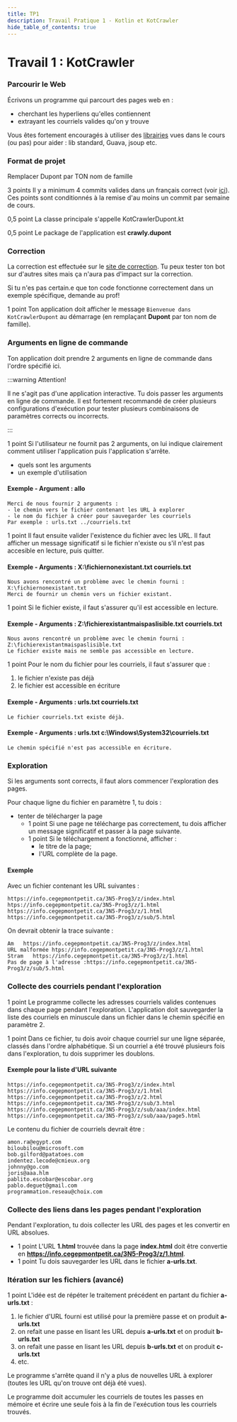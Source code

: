 ```yaml
---
title: TP1
description: Travail Pratique 1 - Kotlin et KotCrawler
hide_table_of_contents: true
---
```


# Travail 1 : KotCrawler

<Row>

<Column>

### Parcourir le Web

Écrivons un programme qui parcourt des pages web en :

- cherchant les hyperliens qu'elles contiennent
- extrayant les courriels valides qu'on y trouve

Vous êtes fortement encouragés à utiliser des [librairies](../cours/librairies-tierces) vues dans le cours (ou pas) pour aider :
lib standard, Guava, jsoup etc.

</Column>

<Column>

### Format de projet

&#8203;<Highlight color="caution">Remplacer Dupont par TON nom de famille</Highlight>

&#8203;<Highlight color="tip">3 points</Highlight>
Il y a minimum 4 commits valides dans un français correct (voir [ici](https://info.cegepmontpetit.ca/git)).
Ces points sont conditionnés à la remise d'au moins un commit par semaine de cours.

&#8203;<Highlight color="tip">0,5 point</Highlight>
La classe principale s'appelle KotCrawlerDupont.kt

&#8203;<Highlight color="tip">0,5 point</Highlight>
Le package de l'application est **crawly.dupont**

</Column>

<Column>

### Correction

La correction est effectuée sur le [site de correction](pathname:///z/index.html). Tu peux tester ton bot sur d'autres sites mais ça n'aura
pas d'impact sur la correction.

Si tu n'es pas certain.e que ton code fonctionne correctement dans un exemple spécifique, demande au prof!

</Column>

</Row>

&#8203;<Highlight color="tip">1 point</Highlight>
Ton application doit afficher le message
`Bienvenue dans KotCrawlerDupont`
au démarrage (en remplaçant **Dupont** par ton nom de famille).

### Arguments en ligne de commande

Ton application doit prendre 2 arguments en ligne de commande dans l'ordre spécifié ici.

:::warning Attention!

Il ne s'agit pas d'une application interactive. Tu dois passer les arguments en ligne de commande. Il est fortement recommandé de créer plusieurs configurations d'exécution pour tester plusieurs combinaisons de paramètres corrects ou incorrects.

:::

&#8203;<Highlight color="tip">1 point</Highlight> Si l'utilisateur ne fournit pas 2 arguments, on lui indique clairement comment utiliser l'application puis l'application s'arrête.

- quels sont les arguments
- un exemple d'utilisation

#### Exemple - Argument : **allo**

```
Merci de nous fournir 2 arguments :
- le chemin vers le fichier contenant les URL à explorer
- le nom du fichier à créer pour sauvegarder les courriels
Par exemple : urls.txt ../courriels.txt
```

&#8203;<Highlight color="tip">1 point</Highlight>
Il faut ensuite valider l'existence du fichier avec les URL.
Il faut afficher un message significatif si le fichier n'existe ou s'il n'est pas accesible en lecture, puis quitter.

#### Exemple - Arguments : **X:\fichiernonexistant.txt courriels.txt**

```
Nous avons rencontré un problème avec le chemin fourni : X:\fichiernonexistant.txt
Merci de fournir un chemin vers un fichier existant.
```

&#8203;<Highlight color="tip">1 point</Highlight>
Si le fichier existe, il faut s'assurer qu'il est accessible en lecture.

#### Exemple - Arguments : **Z:\fichierexistantmaispaslisible.txt courriels.txt**

```
Nous avons rencontré un problème avec le chemin fourni : Z:\fichierexistantmaispaslisible.txt
Le fichier existe mais ne semble pas accessible en lecture.
```

&#8203;<Highlight color="tip">1 point</Highlight>
Pour le nom du fichier pour les courriels, il faut s'assurer que :

1. le fichier n'existe pas déjà
2. le fichier est accessible en écriture

#### Exemple - Arguments : **urls.txt courriels.txt**

```
Le fichier courriels.txt existe déjà.
```

#### Exemple - Arguments : **urls.txt c:\Windows\System32\courriels.txt**

```
Le chemin spécifié n'est pas accessible en écriture.
```

### Exploration

Si les arguments sont corrects, il faut alors commencer l'exploration des pages.

Pour chaque ligne du fichier en paramètre 1, tu dois :

- tenter de télécharger la page
  - &#8203;<Highlight color="tip">1 point</Highlight> Si une page ne télécharge pas correctement, tu dois afficher un message significatif et passer à la page suivante.
  - &#8203;<Highlight color="tip">1 point</Highlight> Si le téléchargement a fonctionné, afficher :
    - le titre de la page;
    - l'URL complète de la page.

#### Exemple

Avec un fichier contenant les URL suivantes :

```
https://info.cegepmontpetit.ca/3N5-Prog3/z/index.html
htps://info.cegepmontpetit.ca/3N5-Prog3/z/1.html
https://info.cegepmontpetit.ca/3N5-Prog3/z/1.html
https://info.cegepmontpetit.ca/3N5-Prog3/z/sub/5.html
```

On devrait obtenir la trace suivante :

```
Am   https://info.cegepmontpetit.ca/3N5-Prog3/z/index.html
URL malformée htps://info.cegepmontpetit.ca/3N5-Prog3/z/1.html
Stram   https://info.cegepmontpetit.ca/3N5-Prog3/z/1.html
Pas de page à l'adresse :https://info.cegepmontpetit.ca/3N5-Prog3/z/sub/5.html
```

### Collecte des courriels pendant l'exploration

&#8203;<Highlight color="tip">1 point</Highlight>
Le programme collecte les adresses courriels valides contenues dans chaque page pendant l'exploration.
L'application doit sauvegarder la liste des courriels en minuscule
dans un fichier dans le chemin spécifié en paramètre 2.

&#8203;<Highlight color="tip">1 point</Highlight>
Dans ce fichier, tu dois avoir chaque courriel sur une ligne séparée, classés dans l'ordre alphabétique.
Si un courriel a été trouvé plusieurs fois dans l'exploration, tu dois supprimer les doublons.

#### Exemple pour la liste d'URL suivante

```
https://info.cegepmontpetit.ca/3N5-Prog3/z/index.html
https://info.cegepmontpetit.ca/3N5-Prog3/z/1.html
https://info.cegepmontpetit.ca/3N5-Prog3/z/2.html
https://info.cegepmontpetit.ca/3N5-Prog3/z/sub/3.html
https://info.cegepmontpetit.ca/3N5-Prog3/z/sub/aaa/index.html
https://info.cegepmontpetit.ca/3N5-Prog3/z/sub/aaa/page5.html
```

Le contenu du fichier de courriels devrait être :

```
amon.ra@egypt.com
biloubilou@microsoft.com
bob.gilford@patatoes.com
indentez.lecode@cmieux.org
johnny@go.com
joris@aaa.hlm
pablito.escobar@escobar.org
pablo.deguet@gmail.com
programmation.reseau@choix.com
```

### Collecte des liens dans les pages pendant l'exploration

Pendant l'exploration, tu dois collecter les URL des pages et les convertir en URL absolues.

- &#8203;<Highlight color="tip">1 point</Highlight> L'URL **1.html** trouvée dans la page **index.html** doit être convertie en **https://info.cegepmontpetit.ca/3N5-Prog3/z/1.html**.
- &#8203;<Highlight color="tip">1 point</Highlight> Tu dois sauvegarder les URL dans le fichier **a-urls.txt**.

### Itération sur les fichiers (avancé)

&#8203;<Highlight color="tip">1 point</Highlight>
L'idée est de répéter le traitement précédent en partant du fichier **a-urls.txt** :

1. le fichier d'URL fourni est utilisé pour la première passe et on produit **a-urls.txt**
2. on refait une passe en lisant les URL depuis **a-urls.txt** et on produit **b-urls.txt**
3. on refait une passe en lisant les URL depuis **b-urls.txt** et on produit **c-urls.txt**
4. etc.

Le programme s'arrête quand il n'y a plus de nouvelles URL à explorer (toutes les URL qu'on trouve ont déjà été vues).

Le programme doit accumuler les courriels de toutes les passes en mémoire et écrire une seule fois à la fin de
l'exécution tous les courriels trouvés.
